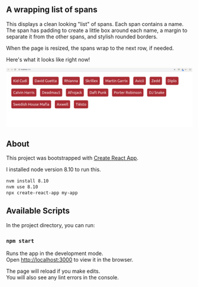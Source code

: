 ## A wrapping list of spans

This displays a clean looking "list" of spans. Each span contains a name. The span has padding to create a little box around each name, a margin to separate it from the other spans, and stylish rounded borders.

When the page is resized, the spans wrap to the next row, if needed.

Here's what it looks like right now!

![view of span list](https://github.com/mdoery/react-list/blob/master/react-list-example.png "View of span list")

## About

This project was bootstrapped with [Create React App](https://github.com/facebook/create-react-app).

I installed node version 8.10 to run this.

```
nvm install 8.10
nvm use 8.10
npx create-react-app my-app
```

## Available Scripts

In the project directory, you can run:

### `npm start`

Runs the app in the development mode.<br>
Open [http://localhost:3000](http://localhost:3000) to view it in the browser.

The page will reload if you make edits.<br>
You will also see any lint errors in the console.

